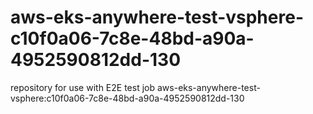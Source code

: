# aws-eks-anywhere-test-vsphere-c10f0a06-7c8e-48bd-a90a-4952590812dd-130
repository for use with E2E test job aws-eks-anywhere-test-vsphere:c10f0a06-7c8e-48bd-a90a-4952590812dd-130

